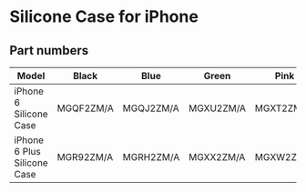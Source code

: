 # Silicone Case for iPhone

## Part numbers

| Model | Black | Blue | Green | Pink | (PRODUCT)RED | White |
|-------|-----|-----|-----|-----|-----|-----|
| iPhone 6 Silicone Case | MGQF2ZM/A | MGQJ2ZM/A | MGXU2ZM/A | MGXT2ZM/A | MGQH2ZM/A | MGQG2ZM/A |
| iPhone 6 Plus Silicone Case | MGR92ZM/A | MGRH2ZM/A | MGXX2ZM/A | MGXW2ZM/A | MGRG2ZM/A | MGRF2ZM/A |
